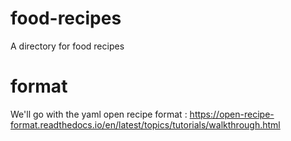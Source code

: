 # food-recipes
A directory for food recipes


# format
We'll go with the yaml open recipe format :
https://open-recipe-format.readthedocs.io/en/latest/topics/tutorials/walkthrough.html


